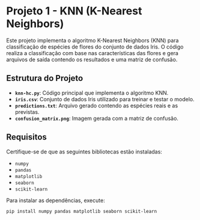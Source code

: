# Projeto 1 - KNN (K-Nearest Neighbors)

Este projeto implementa o algoritmo K-Nearest Neighbors (KNN) para classificação de espécies de flores do conjunto de dados Iris. O código realiza a classificação com base nas características das flores e gera arquivos de saída contendo os resultados e uma matriz de confusão.

## Estrutura do Projeto

- **`knn-hc.py`**: Código principal que implementa o algoritmo KNN.
- **`iris.csv`**: Conjunto de dados Iris utilizado para treinar e testar o modelo.
- **`predictions.txt`**: Arquivo gerado contendo as espécies reais e as previstas.
- **`confusion_matrix.png`**: Imagem gerada com a matriz de confusão.

## Requisitos

Certifique-se de que as seguintes bibliotecas estão instaladas:

- `numpy`
- `pandas`
- `matplotlib`
- `seaborn`
- `scikit-learn`

Para instalar as dependências, execute:

```bash
pip install numpy pandas matplotlib seaborn scikit-learn
